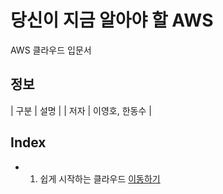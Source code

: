 # 당신이 지금 알아야 할 AWS

AWS 클라우드 입문서

## 정보

| 구분 | 설명 |
| 저자 | 이영호, 한동수 |

## Index

- 1) 쉽게 시작하는 클라우드 [이동하기](./chapter1)